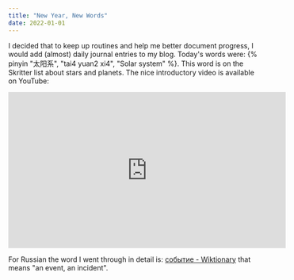 ```yaml
---
title: "New Year, New Words"
date: 2022-01-01
---
```


I decided that to keep up routines and help me better document progress, I would add (almost) daily journal entries to my blog. Today's words were: {% pinyin "太阳系", "tai4 yuan2 xi4", "Solar system" %}. This word is on the Skritter list about stars and planets. The nice introductory video is available on YouTube:

<div class="tube-embed">
<iframe width="560" height="315" src="https://www.youtube.com/embed/uLutIi4LYZU" title="YouTube video player" frameborder="0" allow="accelerometer; autoplay; clipboard-write; encrypted-media; gyroscope; picture-in-picture" allowfullscreen></iframe>
</div>

For Russian the word I went through in detail is: 
[событие - Wiktionary](https://en.wiktionary.org/wiki/%D1%81%D0%BE%D0%B1%D1%8B%D1%82%D0%B8%D0%B5#Russian)  that means "an event, an incident".